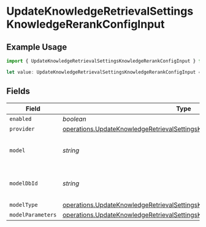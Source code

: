 # UpdateKnowledgeRetrievalSettingsKnowledgeRerankConfigInput

## Example Usage

```typescript
import { UpdateKnowledgeRetrievalSettingsKnowledgeRerankConfigInput } from "@orq-ai/node/models/operations";

let value: UpdateKnowledgeRetrievalSettingsKnowledgeRerankConfigInput = {};
```

## Fields

| Field                                                                                                                                                                    | Type                                                                                                                                                                     | Required                                                                                                                                                                 | Description                                                                                                                                                              |
| ------------------------------------------------------------------------------------------------------------------------------------------------------------------------ | ------------------------------------------------------------------------------------------------------------------------------------------------------------------------ | ------------------------------------------------------------------------------------------------------------------------------------------------------------------------ | ------------------------------------------------------------------------------------------------------------------------------------------------------------------------ |
| `enabled`                                                                                                                                                                | *boolean*                                                                                                                                                                | :heavy_minus_sign:                                                                                                                                                       | N/A                                                                                                                                                                      |
| `provider`                                                                                                                                                               | [operations.UpdateKnowledgeRetrievalSettingsKnowledgeRequestProvider](../../models/operations/updateknowledgeretrievalsettingsknowledgerequestprovider.md)               | :heavy_minus_sign:                                                                                                                                                       | N/A                                                                                                                                                                      |
| `model`                                                                                                                                                                  | *string*                                                                                                                                                                 | :heavy_minus_sign:                                                                                                                                                       | The name of the model to use                                                                                                                                             |
| `modelDbId`                                                                                                                                                              | *string*                                                                                                                                                                 | :heavy_minus_sign:                                                                                                                                                       | The ID of the model in the database                                                                                                                                      |
| `modelType`                                                                                                                                                              | [operations.UpdateKnowledgeRetrievalSettingsKnowledgeRequestModelType](../../models/operations/updateknowledgeretrievalsettingsknowledgerequestmodeltype.md)             | :heavy_minus_sign:                                                                                                                                                       | N/A                                                                                                                                                                      |
| `modelParameters`                                                                                                                                                        | [operations.UpdateKnowledgeRetrievalSettingsKnowledgeRequestModelParameters](../../models/operations/updateknowledgeretrievalsettingsknowledgerequestmodelparameters.md) | :heavy_minus_sign:                                                                                                                                                       | N/A                                                                                                                                                                      |